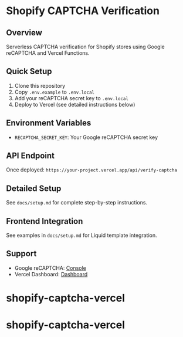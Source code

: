 # Shopify CAPTCHA Verification

## Overview

Serverless CAPTCHA verification for Shopify stores using Google reCAPTCHA and Vercel Functions.

## Quick Setup

1. Clone this repository
2. Copy `.env.example` to `.env.local`
3. Add your reCAPTCHA secret key to `.env.local`
4. Deploy to Vercel (see detailed instructions below)

## Environment Variables

- `RECAPTCHA_SECRET_KEY`: Your Google reCAPTCHA secret key

## API Endpoint

Once deployed: `https://your-project.vercel.app/api/verify-captcha`

## Detailed Setup

See `docs/setup.md` for complete step-by-step instructions.

## Frontend Integration

See examples in `docs/setup.md` for Liquid template integration.

## Support

- Google reCAPTCHA: [Console](https://www.google.com/recaptcha/admin)
- Vercel Dashboard: [Dashboard](https://vercel.com/dashboard)
# shopify-captcha-vercel
# shopify-captcha-vercel
